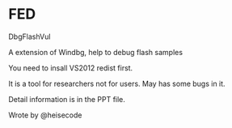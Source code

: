 # FED
DbgFlashVul

A extension of Windbg, help to debug flash samples

You need to insall VS2012 redist first.

It is a tool for researchers not for users. May has some bugs in it.

Detail information is in the PPT file.

Wrote by @heisecode
